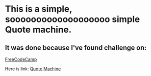 # This is a simple, sooooooooooooooooooo simple Quote machine.
## It was done because I've found challenge on:
[FreeCodeCamp](http://freecodecamp.com)

Here is link: [Quote Machine](https://lerowhou.github.io/quoteMachine/)

